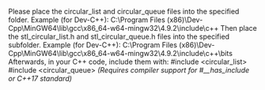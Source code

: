Please place the circular_list and circular_queue files into the specified folder.
Example (for Dev-C++):
C:\Program Files (x86)\Dev-Cpp\MinGW64\lib\gcc\x86_64-w64-mingw32\4.9.2\include\c++
Then place the stl_circular_list.h and stl_circular_queue.h files into the specified subfolder.
Example (for Dev-C++):
C:\Program Files (x86)\Dev-Cpp\MinGW64\lib\gcc\x86_64-w64-mingw32\4.9.2\include\c++\bits
Afterwards, in your C++ code, include them with:
#include <circular_list>
#include <circular_queue>
*(Requires compiler support for #__has_include or C++17 standard)*

